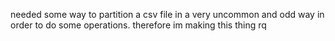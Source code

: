 needed some way to partition a csv file in a very uncommon and odd way in order to do some operations.
therefore im making this thing rq
